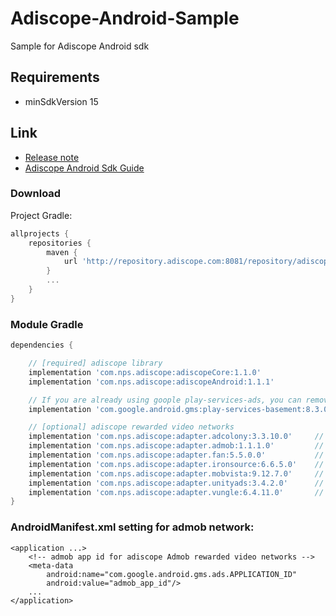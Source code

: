 # Adiscope-Android-Sample
Sample for Adiscope Android sdk


## Requirements
- minSdkVersion 15


## Link 
- [Release note](https://github.com/adiscope/Adiscope-Android-Sample/wiki/release_note)
- [Adiscope Android Sdk Guide](https://github.com/adiscope/Adiscope-Android-Sample/tree/master/doc/AdiscopeAndroidSdk_guide.pdf)


### Download

Project Gradle:
```gradle
allprojects {
    repositories {
        maven {
            url 'http://repository.adiscope.com:8081/repository/adiscope/'
        }
        ...
    }
}
```

### Module Gradle
```gradle
dependencies {

    // [required] adiscope library
    implementation 'com.nps.adiscope:adiscopeCore:1.1.0'
    implementation 'com.nps.adiscope:adiscopeAndroid:1.1.1'

    // If you are already using goople play-services-ads, you can remove play-services-basement
    implementation 'com.google.android.gms:play-services-basement:8.3.0'

    // [optional] adiscope rewarded video networks
    implementation 'com.nps.adiscope:adapter.adcolony:3.3.10.0'     // adcolony
    implementation 'com.nps.adiscope:adapter.admob:1.1.1.0'         // admob
    implementation 'com.nps.adiscope:adapter.fan:5.5.0.0'           // fan
    implementation 'com.nps.adiscope:adapter.ironsource:6.6.5.0'    // ironsource
    implementation 'com.nps.adiscope:adapter.mobvista:9.12.7.0'     // mobvista
    implementation 'com.nps.adiscope:adapter.unityads:3.4.2.0'      // unityads
    implementation 'com.nps.adiscope:adapter.vungle:6.4.11.0'       // vungle
}
```

### AndroidManifest.xml setting for admob network:
```
<application ...>
    <!-- admob app id for adiscope Admob rewarded video networks -->
    <meta-data
        android:name="com.google.android.gms.ads.APPLICATION_ID"
        android:value="admob_app_id"/>
    ...
</application>
```

